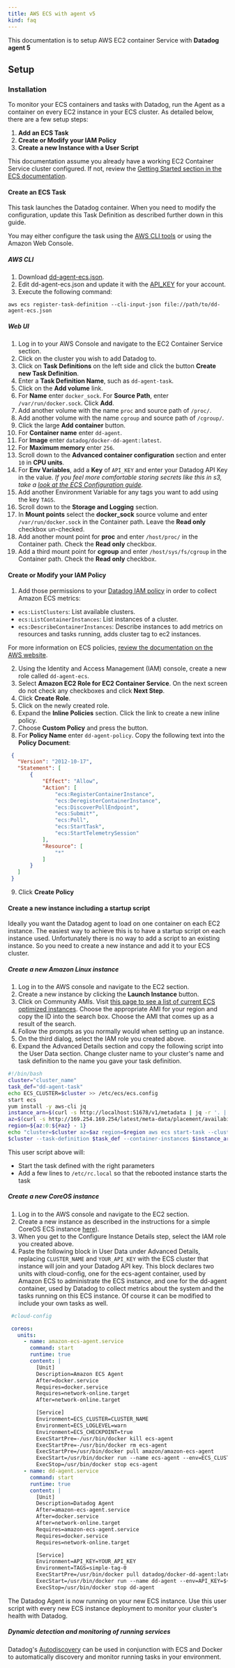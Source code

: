 ```yaml
---
title: AWS ECS with agent v5
kind: faq
---
```



<div class="alert alert-warning">
This documentation is to setup AWS EC2 container Service with <strong>Datadog agent 5</strong>
</div>

## Setup
### Installation
To monitor your ECS containers and tasks with Datadog, run the Agent as a container on every EC2 instance in your ECS cluster. As detailed below, there are a few setup steps:

1. **Add an ECS Task**
2. **Create or Modify your IAM Policy**
3. **Create a new Instance with a User Script**

This documentation assume you already have a working EC2 Container Service cluster configured. If not, review the [Getting Started section in the ECS documentation](http://docs.aws.amazon.com/AmazonECS/latest/developerguide/ECS_GetStarted.html).

#### Create an ECS Task

This task launches the Datadog container. When you need to modify the configuration, update this Task Definition as described further down in this guide.

You may either configure the task using the [AWS CLI tools](https://aws.amazon.com/cli/) or using the Amazon Web Console.

##### AWS CLI

1. Download [dd-agent-ecs.json](/json/dd-agent-ecs.json).
1. Edit dd-agent-ecs.json and update it with the [API_KEY](https://app.datadoghq.com/account/settings#api) for your account.
1. Execute the following command:
```
aws ecs register-task-definition --cli-input-json file://path/to/dd-agent-ecs.json
```

##### Web UI

1. Log in to your AWS Console and navigate to the EC2 Container Service section.
2. Click on the cluster you wish to add Datadog to.
3. Click on **Task Definitions** on the left side and click the button **Create new Task Definition**.
4. Enter a **Task Definition Name**, such as ```dd-agent-task```.
5. Click on the **Add volume** link.
6. For **Name** enter ```docker_sock```. For **Source Path**, enter ```/var/run/docker.sock```. Click **Add**.
7. Add another volume with the name ```proc``` and source path of ```/proc/```.
8. Add another volume with the name ```cgroup``` and source path of ```/cgroup/```.
9. Click the large **Add container** button.
10. For **Container name** enter ```dd-agent```.
11. For **Image** enter ```datadog/docker-dd-agent:latest```.
12. For **Maximum memory** enter ```256```.
13. Scroll down to the **Advanced container configuration** section and enter ```10``` in **CPU units**.
14. For **Env Variables**, add a **Key** of ```API_KEY``` and enter your Datadog API Key in the value. *If you feel more comfortable storing secrets like this in s3, take a [look at the ECS Configuration guide](http://docs.aws.amazon.com/AmazonECS/latest/developerguide/ecs-agent-config.html#ecs-config-s3).*
15. Add another Environment Variable for any tags you want to add using the key ```TAGS```.
16. Scroll down to the **Storage and Logging** section.
17. In **Mount points** select the **docker_sock** source volume and enter ```/var/run/docker.sock``` in the Container path. Leave the **Read only** checkbox un-checked.
18. Add another mount point for **proc** and enter ```/host/proc/``` in the Container path. Check the **Read only** checkbox.
19. Add a third mount point for **cgroup** and enter ```/host/sys/fs/cgroup``` in the Container path. Check the **Read only** checkbox.

#### Create or Modify your IAM Policy

1. Add those permissions to your [Datadog IAM policy](https://docs.datadoghq.com/integrations/amazon_web_services/#installation) in order to collect Amazon ECS metrics: 

  * `ecs:ListClusters`: List available clusters.
  * `ecs:ListContainerInstances`: List instances of a cluster.
  * `ecs:DescribeContainerInstances`: Describe instances to add metrics on resources and tasks running, adds cluster tag to ec2 instances.

  For more information on ECS policies, [review the documentation on the AWS website](https://docs.aws.amazon.com/IAM/latest/UserGuide/list_ecs.html).


2. Using the Identity and Access Management (IAM) console, create a new role called ```dd-agent-ecs```.
3. Select **Amazon EC2 Role for EC2 Container Service**. On the next screen do not check any checkboxes and click **Next Step**.
4. Click **Create Role**.
5. Click on the newly created role.
6. Expand the **Inline Policies** section. Click the link to create a new inline policy.
7. Choose **Custom Policy** and press the button.
8. For **Policy Name** enter ```dd-agent-policy```. Copy the following text into the **Policy Document**:
  
  ```json
   {
     "Version": "2012-10-17",
     "Statement": [
         {
             "Effect": "Allow",
             "Action": [
                 "ecs:RegisterContainerInstance",
                 "ecs:DeregisterContainerInstance",
                 "ecs:DiscoverPollEndpoint",
                 "ecs:Submit*",
                 "ecs:Poll",
                 "ecs:StartTask",
                 "ecs:StartTelemetrySession"
             ],
             "Resource": [
                 "*"
             ]
         }
     ]
   }
  ```

9. Click **Create Policy**

#### Create a new instance including a startup script

Ideally you want the Datadog agent to load on one container on each EC2 instance. The easiest way to achieve this is to have a startup script on each instance used. Unfortunately there is no way to add a script to an existing instance. So you need to create a new instance and add it to your ECS cluster.

##### Create a new Amazon Linux instance

1. Log in to the AWS console and navigate to the EC2 section.
2. Create a new instance by clicking the **Launch Instance** button.
3. Click on Community AMIs. Visit [this page to see a list of current ECS optimized instances](http://docs.aws.amazon.com/AmazonECS/latest/developerguide/launch_container_instance.html). Choose the appropriate AMI for your region and copy the ID into the search box. Choose the AMI that comes up as a result of the  search.
4. Follow the prompts as you normally would when setting up an instance.
5. On the third dialog, select the IAM role you created above.
6. Expand the Advanced Details section and copy the following script into the User Data section. Change cluster name to your cluster's name and task definition to the name you gave your task definition.

```bash
#!/bin/bash
cluster="cluster_name"
task_def="dd-agent-task"
echo ECS_CLUSTER=$cluster >> /etc/ecs/ecs.config
start ecs
yum install -y aws-cli jq
instance_arn=$(curl -s http://localhost:51678/v1/metadata | jq -r '. | .ContainerInstanceArn' | awk -F/ '{print $NF}' )
az=$(curl -s http://169.254.169.254/latest/meta-data/placement/availability-zone)
region=${az:0:${#az} - 1}
echo "cluster=$cluster az=$az region=$region aws ecs start-task --cluster \
$cluster --task-definition $task_def --container-instances $instance_arn --region $region" >> /etc/rc.local
```

This user script above will:
  * Start the task defined with the right parameters
  * Add a few lines to `/etc/rc.local` so that the rebooted instance starts the task

##### Create a new CoreOS instance

1. Log in to the AWS console and navigate to the EC2 section.
2. Create a new instance  as described in the instructions for a simple CoreOS ECS instance [here](https://coreos.com/os/docs/latest/booting-on-ecs.html)).
3. When you get to the Configure Instance Details step, select the IAM role you created above.
4. Paste the following block in User Data under Advanced Details, replacing `CLUSTER_NAME` and `YOUR_API_KEY` with the ECS cluster that instance will join and your Datadog API key. 
This block declares two units with cloud-config, one for the ecs-agent container, used by Amazon ECS to administrate the ECS instance, and one for the dd-agent container, used by Datadog to collect metrics about the system and the tasks running on this ECS instance. Of course it can be modified to include your own tasks as well.

```yaml
 #cloud-config

 coreos:
   units:
     - name: amazon-ecs-agent.service
       command: start
       runtime: true
       content: |
         [Unit]
         Description=Amazon ECS Agent
         After=docker.service
         Requires=docker.service
         Requires=network-online.target
         After=network-online.target

         [Service]
         Environment=ECS_CLUSTER=CLUSTER_NAME
         Environment=ECS_LOGLEVEL=warn
         Environment=ECS_CHECKPOINT=true
         ExecStartPre=-/usr/bin/docker kill ecs-agent
         ExecStartPre=-/usr/bin/docker rm ecs-agent
         ExecStartPre=/usr/bin/docker pull amazon/amazon-ecs-agent
         ExecStart=/usr/bin/docker run --name ecs-agent --env=ECS_CLUSTER=${ECS_CLUSTER} --env=ECS_LOGLEVEL=${ECS_LOGLEVEL} --env=ECS_CHECKPOINT=${ECS_CHECKPOINT} --publish=127.0.0.1:51678:51678 --volume=/var/run/docker.sock:/var/run/docker.sock --volume=/var/lib/aws/ecs:/data amazon/amazon-ecs- agent
         ExecStop=/usr/bin/docker stop ecs-agent
     - name: dd-agent.service
       command: start
       runtime: true
       content: |
         [Unit]
         Description=Datadog Agent
         After=amazon-ecs-agent.service
         After=docker.service
         After=network-online.target
         Requires=amazon-ecs-agent.service
         Requires=docker.service
         Requires=network-online.target

         [Service]
         Environment=API_KEY=YOUR_API_KEY
         Environment=TAGS=simple-tag-0
         ExecStartPre=/usr/bin/docker pull datadog/docker-dd-agent:latest
         ExecStart=/usr/bin/docker run --name dd-agent --env=API_KEY=${API_KEY} --volume=/var/run/docker.sock:/var/run/docker.sock --volume=/proc/:/host/proc/:ro --volume=/sys/fs/cgroup/:/host/sys/fs/cgroup:ro datadog/docker-dd-agent:latest
         ExecStop=/usr/bin/docker stop dd-agent
```

The Datadog Agent is now running on your new ECS instance. Use this user script with every new ECS instance deployment to monitor your cluster's health with Datadog.

##### Dynamic detection and monitoring of running services

Datadog's <a href="https://docs.datadoghq.com/agent/autodiscovery/">Autodiscovery</a> can be used in conjunction with ECS and Docker to automatically discovery and monitor running tasks in your environment.